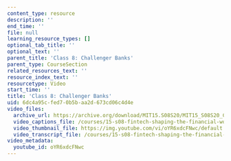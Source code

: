 ```yaml
---
content_type: resource
description: ''
end_time: ''
file: null
learning_resource_types: []
optional_tab_title: ''
optional_text: ''
parent_title: 'Class 8: Challenger Banks'
parent_type: CourseSection
related_resources_text: ''
resource_index_text: ''
resourcetype: Video
start_time: ''
title: 'Class 8: Challenger Banks'
uid: 6dc4a95c-fed7-0b5b-aa2d-673cd06c4d4e
video_files:
  archive_url: https://archive.org/download/MIT15.S08S20/MIT15_S08S20_Class08_300k.mp4
  video_captions_file: /courses/15-s08-fintech-shaping-the-financial-world-spring-2020/02869cf534cf52cd98aabb8739ff5c35_oYR6xdcFNwc.vtt
  video_thumbnail_file: https://img.youtube.com/vi/oYR6xdcFNwc/default.jpg
  video_transcript_file: /courses/15-s08-fintech-shaping-the-financial-world-spring-2020/1755e5b9a5be033543530869ac118b78_oYR6xdcFNwc.pdf
video_metadata:
  youtube_id: oYR6xdcFNwc
---
```

